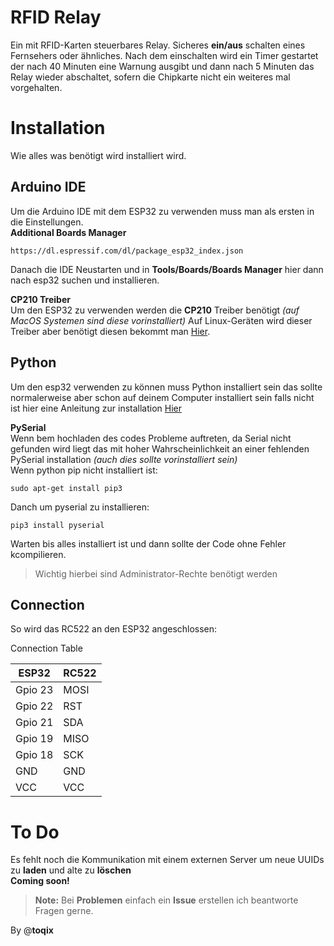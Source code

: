 <h1 id="rfid-relay">RFID Relay</h1>
<p>Ein mit RFID-Karten steuerbares Relay. Sicheres <strong>ein/aus</strong> schalten eines Fernsehers oder ähnliches. Nach dem einschalten wird ein Timer gestartet der nach 40 Minuten eine Warnung ausgibt und dann nach 5 Minuten das Relay wieder abschaltet, sofern die Chipkarte nicht ein weiteres mal vorgehalten.</p>
<h1 id="installation">Installation</h1>
<p>Wie alles was benötigt wird installiert wird.</p>
<h2 id="arduino-ide">Arduino IDE</h2>
<p>Um die Arduino IDE mit dem ESP32 zu verwenden muss man als ersten in die Einstellungen.<br>
<strong>Additional Boards Manager</strong></p>
<pre><code>https://dl.espressif.com/dl/package_esp32_index.json
</code></pre>
<p>Danach die IDE Neustarten und in <strong>Tools/Boards/Boards Manager</strong> hier dann nach esp32 suchen und installieren.</p>
<p><strong>CP210 Treiber</strong><br>
Um den ESP32 zu verwenden werden die <strong>CP210</strong> Treiber benötigt <em>(auf MacOS Systemen sind diese vorinstalliert)</em> Auf Linux-Geräten wird dieser Treiber aber benötigt diesen bekommt man  <a href="https://www.silabs.com/products/development-tools/software/usb-to-uart-bridge-vcp-drivers">Hier</a>.</p>
<h2 id="python">Python</h2>
<p>Um den esp32 verwenden zu können muss Python installiert sein das sollte normalerweise aber schon auf deinem Computer installiert sein falls nicht ist hier eine Anleitung zur installation <a href=":</p>
<pre><code>https://www.python.org/downloads/">Hier</a
</code></pre>
<p><strong>PySerial</strong><br>
Wenn bem hochladen des codes Probleme auftreten, da Serial nicht gefunden wird liegt das mit hoher Wahrscheinlichkeit an einer fehlenden PySerial installation <em>(auch dies sollte vorinstalliert sein)</em><br>
Wenn python pip nicht installiert ist:</p>
<pre><code>sudo apt-get install pip3
</code></pre>
<p>Danch um pyserial zu installieren:</p>
<pre><code>pip3 install pyserial
</code></pre>
<p>Warten bis alles installiert ist und dann sollte der Code ohne Fehler kcompilieren.</p>
<blockquote>
<p>Wichtig hierbei sind Administrator-Rechte benötigt werden</p>
</blockquote>
<h2 id="connection">Connection</h2>
<p>So wird das RC522 an den ESP32 angeschlossen:<br>
<img src="https://hackster.imgix.net/uploads/attachments/704294/nfc_osc_bb_gBdcDg8Rq9.jpg" alt=""></p>
<p>Connection Table</p>
<table>
<thead>
<tr>
<th>ESP32</th>
<th>RC522</th>
</tr>
</thead>
<tbody>
<tr>
<td>Gpio 23</td>
<td>MOSI</td>
</tr>
<tr>
<td>Gpio 22</td>
<td>RST</td>
</tr>
<tr>
<td>Gpio 21</td>
<td>SDA</td>
</tr>
<tr>
<td>Gpio 19</td>
<td>MISO</td>
</tr>
<tr>
<td>Gpio 18</td>
<td>SCK</td>
</tr>
<tr>
<td>GND</td>
<td>GND</td>
</tr>
<tr>
<td>VCC</td>
<td>VCC</td>
</tr>
</tbody>
</table><h1 id="to-do">To Do</h1>
<p>Es fehlt noch die Kommunikation mit einem externen Server um neue UUIDs zu <strong>laden</strong> und alte zu <strong>löschen</strong><br>
<strong>Coming soon!</strong></p>
<blockquote>
<p><strong>Note:</strong> Bei <strong>Problemen</strong> einfach ein <strong>Issue</strong> erstellen ich beantworte Fragen gerne.</p>
</blockquote>
<p>By @<strong>toqix</strong></p>

<!--stackedit_data:
eyJoaXN0b3J5IjpbLTE3OTc4MTU4ODJdfQ==
-->
